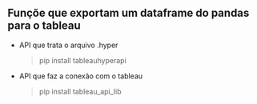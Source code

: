 ## Funçõe que exportam um dataframe do pandas para o tableau

* API que trata o arquivo .hyper

  > pip install tableauhyperapi

* API que faz a conexão com o tableau
  
  > pip install tableau_api_lib
